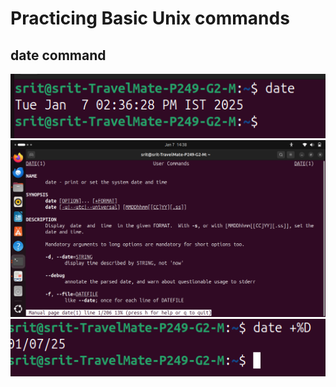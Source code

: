 # Practicing Basic Unix commands
## date command
![date command](date.png)
![date manual](mandate.png)
![date to diaplay date only](date1.png)
